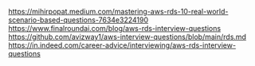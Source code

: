 https://mihirpopat.medium.com/mastering-aws-rds-10-real-world-scenario-based-questions-7634e3224190
https://www.finalroundai.com/blog/aws-rds-interview-questions
https://github.com/avizway1/aws-interview-questions/blob/main/rds.md
https://in.indeed.com/career-advice/interviewing/aws-rds-interview-questions
